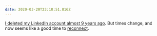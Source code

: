 ```yaml
---
date: 2020-03-20T23:10:51.816Z
---
```

[I deleted my LinkedIn account almost 9 years ago](/2011/235/b1/zerply/). But times change, and now seems like a good time to [reconnect](https://www.linkedin.com/in/paulrobertlloyd/).
